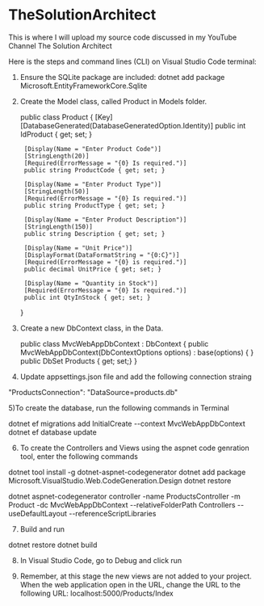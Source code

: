 # TheSolutionArchitect
This is where I will upload my source code discussed in my YouTube Channel The Solution Architect

Here is the steps and command lines (CLI) on Visual Studio Code terminal: 
1) Ensure the SQLite package are included:
 dotnet add package Microsoft.EntityFrameworkCore.Sqlite 
2) Create the Model class, called Product in Models folder.

    public class Product
    {
        [Key]
        [DatabaseGenerated(DatabaseGeneratedOption.Identity)]
        public int IdProduct { get; set; }

        [Display(Name = "Enter Product Code")]
        [StringLength(20)]
        [Required(ErrorMessage = "{0} Is required.")]
        public string ProductCode { get; set; }
        
        [Display(Name = "Enter Product Type")]
        [StringLength(50)]
        [Required(ErrorMessage = "{0} Is required.")]
        public string ProductType { get; set; }
        
        [Display(Name = "Enter Product Description")]
        [StringLength(150)]
        public string Description { get; set; }
        
        [Display(Name = "Unit Price")]
        [DisplayFormat(DataFormatString = "{0:C}")]
        [Required(ErrorMessage = "{0} is required.")]
        public decimal UnitPrice { get; set; }

        [Display(Name = "Quantity in Stock")]
        [Required(ErrorMessage = "{0} Is required.")]
        public int QtyInStock { get; set; }
    }

3) Create a new DbContext class, in the Data. 

    public class MvcWebAppDbContext : DbContext
    {
        public MvcWebAppDbContext(DbContextOptions<MvcWebAppDbContext> options)
            : base(options)
        {
        }
        public DbSet<Product> Products { get; set;}
    }
    
4) Update appsettings.json file and add the following connection straing
 
  "ProductsConnection": "DataSource=products.db"
  
5)To create the database, run the following commands in Terminal

  dotnet ef migrations add InitialCreate --context MvcWebAppDbContext
  dotnet ef database update
  
6) To create the Controllers and Views using the aspnet code genration tool, enter the following commands

  dotnet tool install -g dotnet-aspnet-codegenerator
  dotnet add package Microsoft.VisualStudio.Web.CodeGeneration.Design
  dotnet restore
  
  dotnet aspnet-codegenerator controller -name ProductsController -m Product -dc MvcWebAppDbContext --relativeFolderPath Controllers --useDefaultLayout --referenceScriptLibraries

7) Build and run

  dotnet restore
  dotnet build
  
8) In Visual Studio Code, go to Debug and click run 

9) Remember, at this stage the new views are not added to your project. When the web application open in the URL, 
   change the URL to the following URL: localhost:5000/Products/Index
   
   
